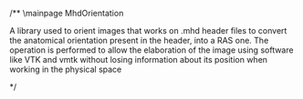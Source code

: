 /**
\mainpage MhdOrientation

A library used to orient images that works on .mhd header files to convert
the anatomical orientation present in the header, into a RAS one. The operation
is performed to allow the elaboration of the image using software like VTK and vmtk
without losing information about its position when working in the physical space

 */

